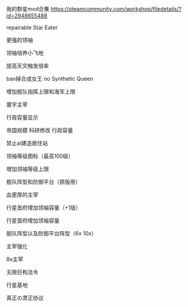 我的群星mod合集
https://steamcommunity.com/workshop/filedetails/?id=2948655488

repairable Star Eater

更强的领袖

领袖培养小飞地

提高天灾触发倍率

ban掉合成女王 no Synthetic Queen

增加舰队指挥上限和海军上限

寰宇主宰

行政容量显示

帝国规模 科研修改 行政容量

禁止ai建造居住站

领袖等级图标（最高100级）

增加领袖等级上限

舰队阵型和防御平台（原版用）

血更厚的主宰

行星首府增加领袖容量（+1版）

行星首府增加领袖容量

舰队阵型以及防御平台阵型（6x 10x）

主宰强化

8x主宰

无限巨构法令

行星基地

真正の肃正协议
